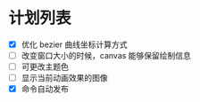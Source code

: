 # 计划列表

- [X] 优化 bezier 曲线坐标计算方式
- [ ] 改变窗口大小的时候，canvas 能够保留绘制信息
- [ ] 可更改主题色
- [ ] 显示当前动画效果的图像
- [X] 命令自动发布